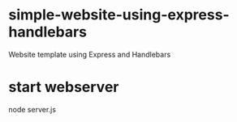 # simple-website-using-express-handlebars
Website template using Express and Handlebars
# start webserver
node server.js
